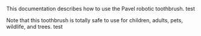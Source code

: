 This documentation describes how to use the Pavel robotic toothbrush. test

Note that this toothbrush is totally safe to use for children, adults, pets, wildlife, and trees. test

